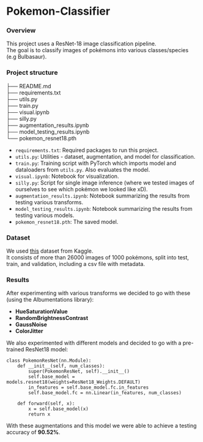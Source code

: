 # Pokemon-Classifier

### Overview
This project uses a ResNet-18 image classification pipeline.  
The goal is to classify images of pokémons into various classes/species (e.g Bulbasaur).

### Project structure

├── README.md              
├── requirements.txt               
├── utils.py              
├── train.py              
├── visual.ipynb        
├── silly.py              
├── augmentation_results.ipynb              
├── model_testing_results.ipynb   
└── pokemon_resnet18.pth          

- ``requirements.txt``: Required packages to run this project.  
- ``utils.py``: Utilities - dataset, augmentation, and model for classification.  
- ``train.py``: Training script with PyTorch which imports model and dataloaders from ``utils.py``. Also evaluates the model.  
- ``visual.ipynb``: Notebook for visualization.  
- ``silly.py``: Script for single image inference (where we tested images of ourselves to see which pokémon we looked like xD).  
- ``augmentation_results.ipynb``: Notebook summarizing the results from testing various transforms.  
- ``model_testing_results.ipynb``: Notebook summarizing the results from testing various models.  
- ``pokemon_resnet18.pth``: The saved model.  

### Dataset
We used [this](https://www.kaggle.com/datasets/noodulz/pokemon-dataset-1000/data) dataset from Kaggle.  
It consists of more than 26000 images of 1000 pokémons, split into test, train, and validation, including a csv file with metadata.

### Results
After experimenting with various transforms we decided to go with these (using the Albumentations library):
- **HueSaturationValue** 
- **RandomBrightnessContrast**
- **GaussNoise** 
- **ColorJitter**

We also experimented with different models and decided to go with a pre-trained ResNet18 model:

    class PokemonResNet(nn.Module):
        def __init__(self, num_classes):
            super(PokemonResNet, self).__init__()
            self.base_model = models.resnet18(weights=ResNet18_Weights.DEFAULT)
            in_features = self.base_model.fc.in_features
            self.base_model.fc = nn.Linear(in_features, num_classes)

        def forward(self, x):
            x = self.base_model(x)
            return x

With these augmentations and this model we were able to achieve a testing accuracy of **90.52%**.